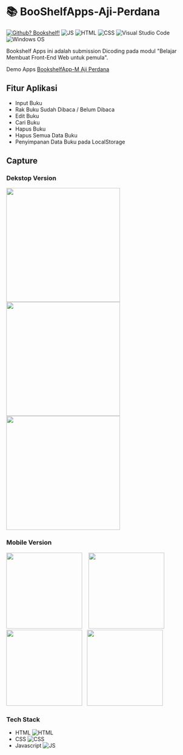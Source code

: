 # 📚 BooShelfApps-Aji-Perdana
[![Github? Bookshelf!](https://badgen.net/badge/Github/Bookshelf%20App?color=63BB15&icon=github)](https://github.com/Naereen/badges/)
![JS](https://img.shields.io/badge/Javascript%20-%23323330.svg?&style=flat&logo=javascript&logoColor=23F7DF1E&color=34495E)
![HTML](https://img.shields.io/badge/HTML-E34F26?style=flat&logo=html5&logoColor=white)
![CSS](https://img.shields.io/badge/CSS-1572B6?style=flat&logo=css3&logoColor=white)
![Visual Studio Code](https://img.shields.io/badge/Visual_Studio_Code-0078D4?style=flat&logo=visual%20studio%20code&logoColor=1589BB&color=626262)
![Windows OS](https://img.shields.io/badge/Windows-0078D6?style=flat&logo=windows&logoColor=white&color=)

<p>Bookshelf Apps ini adalah submission Dicoding pada modul "Belajar Membuat Front-End Web untuk pemula".</p>

Demo Apps [BookshelfApp-M Aji Perdana](https://ajiperdana38.github.io/BookShelfApps-Aji-Perdana/)

## Fitur Aplikasi
* Input Buku
* Rak Buku Sudah Dibaca / Belum Dibaca
* Edit Buku
* Cari Buku
* Hapus Buku
* Hapus Semua Data Buku
* Penyimpanan Data Buku pada LocalStorage

## Capture
### Dekstop Version
<p><img src="https://user-images.githubusercontent.com/77820694/188686685-6bbd8600-0a1a-4e13-9402-5b6e6decba72.png" width="300px">
<img src="https://user-images.githubusercontent.com/77820694/188686947-9aa1e21e-74fd-489b-a57d-71b05a1dffd6.png" width="300px">
<img src="https://user-images.githubusercontent.com/77820694/188688620-3ec0447c-4b5f-4314-aabe-fbcd8e4f44cd.png" width="300px"></p>

### Mobile Version
<p><img src="https://user-images.githubusercontent.com/77820694/188688983-f5751d81-63f1-48d8-9c9d-ef98649a5d1f.png" width="200px"> &numsp;
<img src="https://user-images.githubusercontent.com/77820694/188689250-8b60f84f-bbf1-40fa-b011-d7a478fd4a3e.png" width="200px"> &numsp; <img src="https://user-images.githubusercontent.com/77820694/188689445-a7152c70-70a0-4d32-9f50-70fd85454a90.png" width="200px">&numsp;
<img src="https://user-images.githubusercontent.com/77820694/188689544-446ddf40-3a83-488e-8f00-0a96c5d3bcb5.png" width="200px"></p>

### Tech Stack
* HTML ![HTML](https://img.shields.io/badge/HTML-E34F26?style=flat&logo=html5&logoColor=white)
* CSS ![CSS](https://img.shields.io/badge/CSS-1572B6?style=flat&logo=css3&logoColor=white)
* Javascript ![JS](https://img.shields.io/badge/Javascript%20-%23323330.svg?&style=flat&logo=javascript&logoColor=23F7DF1E&color=34495E)
